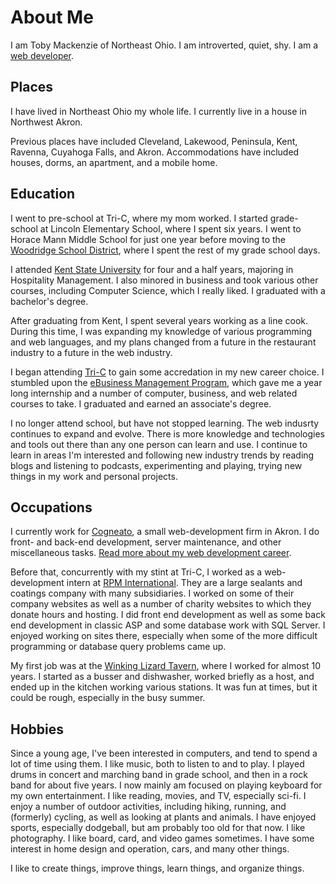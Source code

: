 About Me
========

I am Toby Mackenzie of Northeast Ohio.  I am introverted, quiet, shy.  I am a [web developer](/web-dev).

Places
------

I have lived in Northeast Ohio my whole life.  I currently live in a house in Northwest Akron.

Previous places have included Cleveland, Lakewood, Peninsula, Kent, Ravenna, Cuyahoga Falls, and Akron.  Accommodations have included houses, dorms, an apartment, and a mobile home.

Education
---------

I went to pre-school at Tri-C, where my mom worked.  I started grade-school at Lincoln Elementary School, where I spent six years.  I went to Horace Mann Middle School for just one year before moving to the [Woodridge School District](http://www.woodridge.k12.oh.us/), where I spent the rest of my grade school days.

I attended [Kent State University](http://www.kent.edu/index.cfm) for four and a half years, majoring in Hospitality Management.  I also minored in business and took various other courses, including Computer Science, which I really liked.  I graduated with a bachelor's degree.

After graduating from Kent, I spent several years working as a line cook. During this time, I was expanding my knowledge of various programming and web languages, and my plans changed from a future in the restaurant industry to a future in the web industry.

I began attending [Tri-C](http://tri-c.edu/) to gain some accredation in my new career choice.  I stumbled upon the [eBusiness Management Program](http://www.tri-c.edu/programs/ebusiness/Pages/default.aspx), which gave me a year long internship and a number of computer, business, and web related courses to take.  I graduated and earned an associate's degree.

I no longer attend school, but have not stopped learning.  The web indusrty continues to expand and evolve.  There is more knowledge and technologies and tools out there than any one person can learn and use.  I continue to learn in areas I'm interested and following new industry trends by reading blogs and listening to podcasts, experimenting and playing, trying new things in my work and personal projects.

Occupations
-----------

I currently work for [Cogneato](http://cogneato.com), a small web-development firm in Akron.  I do front- and back-end development, server maintenance, and other miscellaneous tasks.  [Read more about my web development career](/web-dev).

Before that, concurrently with my stint at Tri-C, I worked as a web-development intern at [RPM International](http://rpminc.com).  They are a large sealants and coatings company with many subsidiaries.  I worked on some of their company websites as well as a number of charity websites to which they donate hours and hosting.  I did front end development as well as some back end development in classic ASP and some database work with SQL Server.  I enjoyed working on sites there, especially when some of the more difficult programming or database query problems came up.

My first job was at the [Winking Lizard Tavern](http://www.winkinglizard.com/data/content/), where I worked for almost 10 years.  I started as a busser and dishwasher, worked briefly as a host, and ended up in the kitchen working various stations.  It was fun at times, but it could be rough, especially in the busy summer.

Hobbies
-------

Since a young age, I've been interested in computers, and tend to spend a lot of time using them.  I like music, both to listen to and to play.  I played drums in concert and marching band in grade school, and then in a rock band for about five years.  I now mainly am focused on playing keyboard for my own entertainment.  I like reading, movies, and TV, especially sci-fi.  I enjoy a number of outdoor activities, including hiking, running, and (formerly) cycling, as well as looking at plants and animals.  I have enjoyed sports, especially dodgeball, but am probably too old for that now.  I like photography.  I like board, card, and video games sometimes.  I have some interest in home design and operation, cars, and many other things.

I like to create things, improve things, learn things, and organize things.
